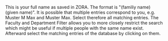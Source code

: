 This is your full name as saved in ZORA. 
The format is "(familiy name) (given name)". It is possible
that multiple entries correspond to you, e.g. Muster M Max and Muster Max. Select
therefore all matching entries.
The Faculty and Department Filter allows you to more closely restrict
the search which might be useful if multiple people with the same name exist.
Afterward select the matching entries of the database
by clicking on them.
